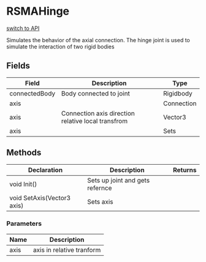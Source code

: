 # RSMAHinge
[switch to API](../../../Documentation/ScriptingAPI/en/RSMAHinge.md)

Simulates the behavior of the axial connection. The hinge joint is used to simulate the interaction of two rigid bodies

## Fields
| Field | Description | Type |
|--|--|--|
|connectedBody|Body connected to joint|Rigidbody|
|axis||Connection|
|axis|Connection axis direction relative local transfrom|Vector3|
|axis||Sets|
## Methods
| Declaration | Description | Returns |
|--|--|--|
|void Init()|Sets up joint and gets refernce||
|void SetAxis(Vector3 axis)|Sets axis||
### Parameters
| Name | Description |
|--|--|
|axis|axis in relative tranform|

